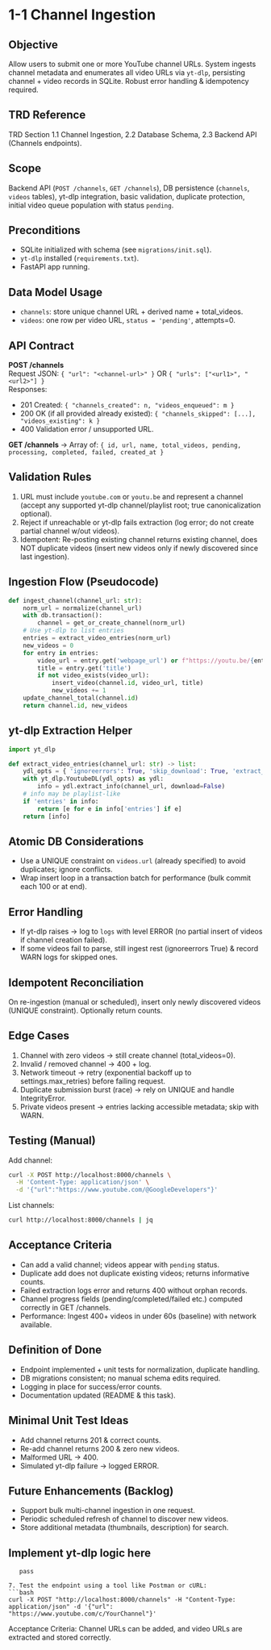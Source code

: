 # 1-1 Channel Ingestion

## Objective
Allow users to submit one or more YouTube channel URLs. System ingests channel metadata and enumerates all video URLs via `yt-dlp`, persisting channel + video records in SQLite. Robust error handling & idempotency required.

## TRD Reference
TRD Section 1.1 Channel Ingestion, 2.2 Database Schema, 2.3 Backend API (Channels endpoints).

## Scope
Backend API (`POST /channels`, `GET /channels`), DB persistence (`channels`, `videos` tables), yt-dlp integration, basic validation, duplicate protection, initial video queue population with status `pending`.

## Preconditions
- SQLite initialized with schema (see `migrations/init.sql`).
- `yt-dlp` installed (`requirements.txt`).
- FastAPI app running.

## Data Model Usage
- `channels`: store unique channel URL + derived name + total_videos.
- `videos`: one row per video URL, `status = 'pending'`, attempts=0.

## API Contract
**POST /channels**  
Request JSON: `{ "url": "<channel-url>" }` OR `{ "urls": ["<url1>", "<url2>"] }`  
Responses:
- 201 Created: `{ "channels_created": n, "videos_enqueued": m }`
- 200 OK (if all provided already existed): `{ "channels_skipped": [...], "videos_existing": k }`
- 400 Validation error / unsupported URL.

**GET /channels** -> Array of: `{ id, url, name, total_videos, pending, processing, completed, failed, created_at }`

## Validation Rules
1. URL must include `youtube.com` or `youtu.be` and represent a channel (accept any supported yt-dlp channel/playlist root; true canonicalization optional).
2. Reject if unreachable or yt-dlp fails extraction (log error; do not create partial channel w/out videos).
3. Idempotent: Re-posting existing channel returns existing channel, does NOT duplicate videos (insert new videos only if newly discovered since last ingestion).

## Ingestion Flow (Pseudocode)
```python
def ingest_channel(channel_url: str):
    norm_url = normalize(channel_url)
    with db.transaction():
        channel = get_or_create_channel(norm_url)
    # Use yt-dlp to list entries
    entries = extract_video_entries(norm_url)
    new_videos = 0
    for entry in entries:
        video_url = entry.get('webpage_url') or f"https://youtu.be/{entry['id']}"
        title = entry.get('title')
        if not video_exists(video_url):
            insert_video(channel.id, video_url, title)
            new_videos += 1
    update_channel_total(channel.id)
    return channel.id, new_videos
```

## yt-dlp Extraction Helper
```python
import yt_dlp

def extract_video_entries(channel_url: str) -> list:
    ydl_opts = { 'ignoreerrors': True, 'skip_download': True, 'extract_flat': True, 'quiet': True }
    with yt_dlp.YoutubeDL(ydl_opts) as ydl:
        info = ydl.extract_info(channel_url, download=False)
    # info may be playlist-like
    if 'entries' in info:
        return [e for e in info['entries'] if e]
    return [info]
```

## Atomic DB Considerations
- Use a UNIQUE constraint on `videos.url` (already specified) to avoid duplicates; ignore conflicts.
- Wrap insert loop in a transaction batch for performance (bulk commit each 100 or at end).

## Error Handling
- If yt-dlp raises -> log to `logs` with level ERROR (no partial insert of videos if channel creation failed).
- If some videos fail to parse, still ingest rest (ignoreerrors True) & record WARN logs for skipped ones.

## Idempotent Reconciliation
On re-ingestion (manual or scheduled), insert only newly discovered videos (UNIQUE constraint). Optionally return counts.

## Edge Cases
1. Channel with zero videos → still create channel (total_videos=0).
2. Invalid / removed channel → 400 + log.
3. Network timeout → retry (exponential backoff up to settings.max_retries) before failing request.
4. Duplicate submission burst (race) → rely on UNIQUE and handle IntegrityError.
5. Private videos present → entries lacking accessible metadata; skip with WARN.

## Testing (Manual)
Add channel:
```bash
curl -X POST http://localhost:8000/channels \
  -H 'Content-Type: application/json' \
  -d '{"url":"https://www.youtube.com/@GoogleDevelopers"}'
```
List channels:
```bash
curl http://localhost:8000/channels | jq
```

## Acceptance Criteria
- Can add a valid channel; videos appear with `pending` status.
- Duplicate add does not duplicate existing videos; returns informative counts.
- Failed extraction logs error and returns 400 without orphan records.
- Channel progress fields (pending/completed/failed etc.) computed correctly in GET /channels.
- Performance: Ingest 400+ videos in under 60s (baseline) with network available.

## Definition of Done
- Endpoint implemented + unit tests for normalization, duplicate handling.
- DB migrations consistent; no manual schema edits required.
- Logging in place for success/error counts.
- Documentation updated (README & this task).

## Minimal Unit Test Ideas
- Add channel returns 201 & correct counts.
- Re-add channel returns 200 & zero new videos.
- Malformed URL -> 400.
- Simulated yt-dlp failure -> logged ERROR.

## Future Enhancements (Backlog)
- Support bulk multi-channel ingestion in one request.
- Periodic scheduled refresh of channel to discover new videos.
- Store additional metadata (thumbnails, description) for search.

## Implement yt-dlp logic here
       pass
   ```
7. Test the endpoint using a tool like Postman or cURL:
   ```bash
   curl -X POST "http://localhost:8000/channels" -H "Content-Type: application/json" -d '{"url": "https://www.youtube.com/c/YourChannel"}'
   ```

Acceptance Criteria: Channel URLs can be added, and video URLs are extracted and stored correctly.